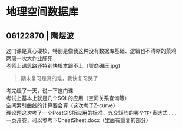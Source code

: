 # 地理空间数据库
## 06122870 | 陶煜波
这门课是真心硬核，特别是像我这种没有数据库基础、逻辑也不清晰的菜鸡  
两周一次大作业肝死  
老师上课思路还特别快根本跟不上（智商碾压.jpg)  
 
> 期末复习是真的难，我快复习哭了  
 
考完缓了一天，说一下这门课:  
考试上基本上就是几个SQL的应用（空间关系查询等）  
空间索引曲线的计算要会算（这次考了Z-curve）  
理论题这次考了一个PostGIS所应用的标准、九交矩阵的哪个`TF*`表达式……  
一页开卷，可以参考下CheatSheet.docx（里面有重复的部分）  
